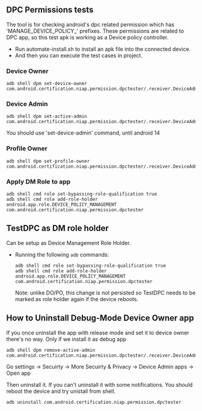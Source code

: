## DPC Permissions tests

The tool is for checking android's dpc related permission which has 'MANAGE_DEVICE_POLICY_' prefixes.
These permissions are related to DPC app, so this test apk is working as a Device policy controller.

 - Run automate-install.sh to install an apk file into the connected device.
 - And then you can execute the test cases in project.

### Device Owner
```console
adb shell dpm set-device-owner com.android.certification.niap.permission.dpctester/.receiver.DeviceAdminReceiver
```
### Device Admin
```console
adb shell dpm set-active-admin com.android.certification.niap.permission.dpctester/.receiver.DeviceAdminReceiver
```
You should use 'set-device-admin' command, until android 14

### Profile Owner
```console
adb shell dpm set-profile-owner com.android.certification.niap.permission.dpctester/.receiver.DeviceAdminReceiver
```

### Apply DM Role to app

```console
adb shell cmd role set-bypassing-role-qualification true
adb shell cmd role add-role-holder android.app.role.DEVICE_POLICY_MANAGEMENT com.android.certification.niap.permission.dpctester
```

## TestDPC as DM role holder

Can be setup as Device Management Role Holder.

*   Running the following `adb` commands:

    ```console
    adb shell cmd role set-bypassing-role-qualification true
    adb shell cmd role add-role-holder android.app.role.DEVICE_POLICY_MANAGEMENT com.android.certification.niap.permission.dpctester
    ```

    Note: unlike DO/PO, this change is not persisted so TestDPC needs to be
    marked as role holder again if the device reboots.

## How to Uninstall Debug-Mode Device Owner app

If you once uninstall the app with release mode and set it to device owner there's no way.
Only if we install it as debug app

```console
adb shell dpm remove-active-admin com.android.certification.niap.permission.dpctester/.receiver.DeviceAdminReceiver
```
Go settings -> Secuirty -> More Secuirty & Privacy -> Device Admin apps -> Open app

Then uninstall it. If you can't uninstall it with some notifications. 
You should reboot the device and try unistall from shell.

```console
adb uninstall com.android.certification.niap.permission.dpctester
```
